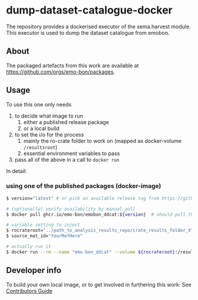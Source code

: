# dump-dataset-catalogue-docker

The repository provides a dockerised executor of the sema.harvest module. This executor is used to dump the dataset catalogue from emobon.

## About 

The packaged artefacts from this work are available at https://github.com/orgs/emo-bon/packages. 

## Usage

To use this one only needs

1. to decide what image to run
   1. either a published release package
   2. or a local build
2. to set the i/o for the process
   1. mainly the ro-crate folder to work on (mapped as docker-volume `/resultsroot`)
   2. essential environment variables to pass
3. pass all of the above in a call to `docker run`

In detail:

### using one of the published packages (docker-image)

```sh
$ version="latest" # or pick an available release tag from https://github.com/orgs/emo-bon/packages

# (optionally) verify availability by manual pull
$ docker pull ghcr.io/emo-bon/emobon_ddcat:${version}  # should pull the image without errors

# variable setting to inject
$ rocrateroot="../path_to_analysis_results_repo/crate_results_folder_X"
$ source_mat_id="YourRefHere"

# actually run it
$ docker run --rm --name "emo-bon_ddcat" --volume ${rocrateroot}:/resultsroot ghcr.io/emo-bon/emobon_dcdat:${version}
```

## Developer info

To build your own local image, or to get involved in furthering this work:
See [Contributors Guide](./docs/contribute.md)
